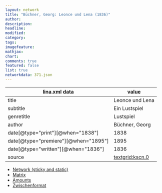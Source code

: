 ```yaml
---
layout: network
title: "Büchner, Georg: Leonce und Lena (1836)"
author:
description:
headline:
modified:
category:
tags:
imagefeature: 
mathjax: 
chart: 
comments: true
featured: false
list: true
networkdata: 371.json
---
```

lina.xml data  | value
------------- | -------------
title|Leonce und Lena
subtitle|Ein Lustspiel
genretitle|Lustspiel
author|Büchner, Georg
date[@type="print"][@when="1838"]|1838
date[@type="premiere"][@when="1895"]|1895
date[@type="written"][@when="1836"]|1836
source|[textgrid:kscn.0](https://textgridlab.org/1.0/tgcrud-public/rest/textgrid:kscn.0/data)



* [Network (sticky and static)](/linas/network371)
* [Matrix](/linas/matrix371)
* [Amounts](/linas/amount371)
* [Zwischenformat](/linas/lina371 )
